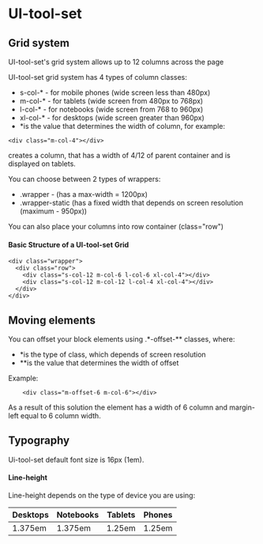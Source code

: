 # UI-tool-set
## Grid system
UI-tool-set's grid system allows up to 12 columns across the page

UI-tool-set grid system has 4 types of column classes:
* s-col-* - for mobile phones (wide screen less than 480px)
* m-col-* - for tablets (wide screen from 480px to 768px)
* l-col-* - for notebooks (wide screen from 768 to 960px)
* xl-col-* - for desktops (wide screen greater than 960px)
* *is the value that determines the width of column, for example:
```
<div class="m-col-4"></div>
```
creates a column, that has a width of 4/12 of parent container and is displayed on tablets. 

You can choose between 2 types of wrappers:
* .wrapper - (has a max-width = 1200px)
* .wrapper-static (has a fixed width that depends on screen resolution (maximum - 950px))

You can also place your columns into row container (class="row") 

#### Basic Structure of a UI-tool-set Grid
```
<div class="wrapper">
  <div class="row">
    <div class="s-col-12 m-col-6 l-col-6 xl-col-4"></div>
    <div class="s-col-12 m-col-12 l-col-4 xl-col-4"></div>
  </div>
</div>
```
## Moving elements
You can offset your block elements using .*-offset-** classes, where:
* *is the type of class, which depends of screen resolution
* **is the value that determines the width of offset 

Example:
```
    <div class="m-offset-6 m-col-6"></div>  
```
As a result of this solution the element has a width of 6 column and margin-left equal to 6 column width.

## Typography
Ui-tool-set default font size is 16px (1em).

#### Line-height
Line-height depends on the type of device you are using:

| Desktops | Notebooks | Tablets | Phones |
| -------- | --------- | ------- | ------ |
| 1.375em  | 1.375em   | 1.25em  | 1.25em |



